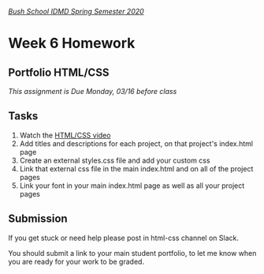 [_Bush School IDMD Spring Semester 2020_](https://chandrunarayan.github.io/idmd/)
# Week 6 Homework

## Portfolio HTML/CSS
_This assignment is Due Monday, 03/16 before class_

## Tasks
1. Watch the [HTML/CSS video](https://youtu.be/ANqqQgAb4w0)
1. Add titles and descriptions for each project, on that project's index.html page
1. Create an external styles.css file and add your custom css
1. Link that external css file in the main index.html and on all of the project pages
1. Link your font in your main index.html page as well as all your project pages

## Submission
If you get stuck or need help please post in html-css channel on Slack.

You should submit a link to your main student portfolio, to let me know when you are ready for your work to be graded.
